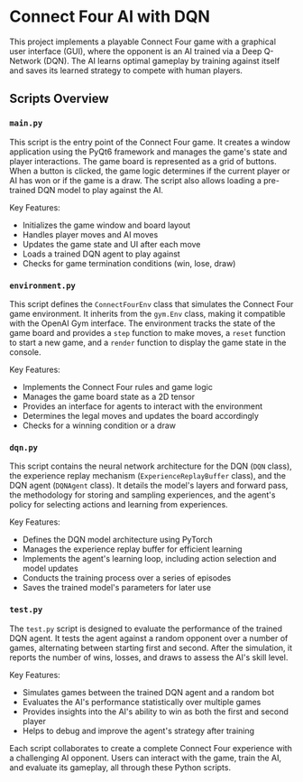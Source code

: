 # Connect Four AI with DQN

This project implements a playable Connect Four game with a graphical user interface (GUI), where the opponent is an AI trained via a Deep Q-Network (DQN). The AI learns optimal gameplay by training against itself and saves its learned strategy to compete with human players.

## Scripts Overview

### `main.py`

This script is the entry point of the Connect Four game. It creates a window application using the PyQt6 framework and manages the game's state and player interactions. The game board is represented as a grid of buttons. When a button is clicked, the game logic determines if the current player or AI has won or if the game is a draw. The script also allows loading a pre-trained DQN model to play against the AI.

Key Features:
- Initializes the game window and board layout
- Handles player moves and AI moves
- Updates the game state and UI after each move
- Loads a trained DQN agent to play against
- Checks for game termination conditions (win, lose, draw)

### `environment.py`

This script defines the `ConnectFourEnv` class that simulates the Connect Four game environment. It inherits from the `gym.Env` class, making it compatible with the OpenAI Gym interface. The environment tracks the state of the game board and provides a `step` function to make moves, a `reset` function to start a new game, and a `render` function to display the game state in the console.

Key Features:
- Implements the Connect Four rules and game logic
- Manages the game board state as a 2D tensor
- Provides an interface for agents to interact with the environment
- Determines the legal moves and updates the board accordingly
- Checks for a winning condition or a draw

### `dqn.py`

This script contains the neural network architecture for the DQN (`DQN` class), the experience replay mechanism (`ExperienceReplayBuffer` class), and the DQN agent (`DQNAgent` class). It details the model's layers and forward pass, the methodology for storing and sampling experiences, and the agent's policy for selecting actions and learning from experiences.

Key Features:
- Defines the DQN model architecture using PyTorch
- Manages the experience replay buffer for efficient learning
- Implements the agent's learning loop, including action selection and model updates
- Conducts the training process over a series of episodes
- Saves the trained model's parameters for later use

### `test.py`

The `test.py` script is designed to evaluate the performance of the trained DQN agent. It tests the agent against a random opponent over a number of games, alternating between starting first and second. After the simulation, it reports the number of wins, losses, and draws to assess the AI's skill level.

Key Features:
- Simulates games between the trained DQN agent and a random bot
- Evaluates the AI's performance statistically over multiple games
- Provides insights into the AI's ability to win as both the first and second player
- Helps to debug and improve the agent's strategy after training

Each script collaborates to create a complete Connect Four experience with a challenging AI opponent. Users can interact with the game, train the AI, and evaluate its gameplay, all through these Python scripts.
